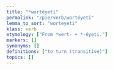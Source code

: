 ```yaml
---
title: "*wortéyeti"
permalink: "/pie/verb/wortéyeti"
lemma_to_sort: "worteyeti"
klass: verb
etymology: ["From *wert- +‎ *-éyeti."]
markers: []
synonyms: []
definitions: ["to turn (transitive)"]
topics: []
---
```

